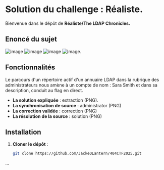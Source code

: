 # Solution du challenge : Réaliste.

Bienvenue dans le dépôt de **Réaliste/The LDAP Chronicles.**

## Enoncé du sujet
![image](assets/images/solution.png)
![image](assets/images/administrator.png)
![image](assets/images/extraction.png)
![image](assets/images/correction.png).

## Fonctionnalités

Le parcours d'un répertoire actif d'un annuaire LDAP dans la rubrique des administrateurs nous amène à un compte de nom : Sara Smith et dans sa description, conduit au flag en direct.

- **La solution expliquée** : extraction (PNG).
- **La synchronisation de source** : administrator (PNG)
- **La correction validée** : correction (PNG)
- **La résolution de la source** : solution (PNG)


## Installation

1. **Cloner le dépôt** :
   ```bash
   git clone https://github.com/JackeOLantern/404CTF2025.git

...
